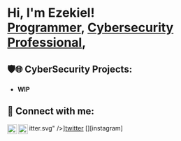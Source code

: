 <h1>Hi, I'm Ezekiel! <br/><a href="https://github.com/0xEzekiel/">Programmer</a>, <a href="https://www.linkedin.com/in/ezekiel-eden-b327b014a/">Cybersecurity Professional</a>, 

<h2>🛡️🌐 CyberSecurity Projects:</h2>

- <b>WIP</b>
 


<h2> 🤳 Connect with me:</h2>

itter.svg" />][twitter]
[<img align="left" alt="JoshMadakor | LinkedIn" width="22px" src="https://cdn.jsdelivr.net/npm/simple-icons@v3/icons/linkedin.svg" />][linkedin]
[<img align="left" alt="JoshMadakor | Instagram" width="22px" src="https://cdn.jsdelivr.net/npm/simple-icons@v3/icons/instagram.svg" />][instagram]

[twitter]: https://twitter.com/joshmadakor
[linkedin]: https://www.linkedin.com/in/ezekiel-eden-b327b014a/

<!--

- 🔭 I’m currently working on ...
- 🌱 I’m currently learning ...
- 👯 I’m looking to collaborate on ...
- 🤔 I’m looking for help with ...
- 💬 Ask me about ...
- 📫 How to reach me: ...
- 😄 Pronouns: ...
- ⚡ Fun fact: ...
-->
